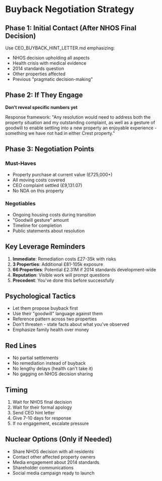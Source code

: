 # Buyback Negotiation Strategy

## Phase 1: Initial Contact (After NHOS Final Decision)
Use CEO_BUYBACK_HINT_LETTER.md emphasizing:
- NHOS decision upholding all aspects
- Health crisis with medical evidence
- 2014 standards question
- Other properties affected
- Previous "pragmatic decision-making"

## Phase 2: If They Engage
**Don't reveal specific numbers yet**

Response framework:
"Any resolution would need to address both the property situation and my outstanding complaint, as well as a gesture of goodwill to enable settling into a new property an enjoyable experience - something we have not had in either Crest property."

## Phase 3: Negotiation Points

### Must-Haves
- Property purchase at current value (£725,000+)
- All moving costs covered
- CEO complaint settled (£9,131.07)
- No NDA on this property

### Negotiables
- Ongoing housing costs during transition
- "Goodwill gesture" amount
- Timeline for completion
- Public statements about resolution

## Key Leverage Reminders
1. **Immediate**: Remediation costs £27-35k with risks
2. **3 Properties**: Additional £81-105k exposure
3. **66 Properties**: Potential £2.31M if 2014 standards development-wide
4. **Reputation**: Visible work will prompt questions
5. **Precedent**: You've done this before successfully

## Psychological Tactics
- Let them propose buyback first
- Use their "goodwill" language against them
- Reference pattern across two properties
- Don't threaten - state facts about what you've observed
- Emphasize family health over money

## Red Lines
- No partial settlements
- No remediation instead of buyback
- No lengthy delays (health can't take it)
- No gagging on NHOS decision sharing

## Timing
1. Wait for NHOS final decision
2. Wait for their formal apology
3. Send CEO hint letter
4. Give 7-10 days for response
5. If no engagement, escalate pressure

## Nuclear Options (Only if Needed)
- Share NHOS decision with all residents
- Contact other affected property owners
- Media engagement about 2014 standards
- Shareholder communications
- Social media campaign ready to launch